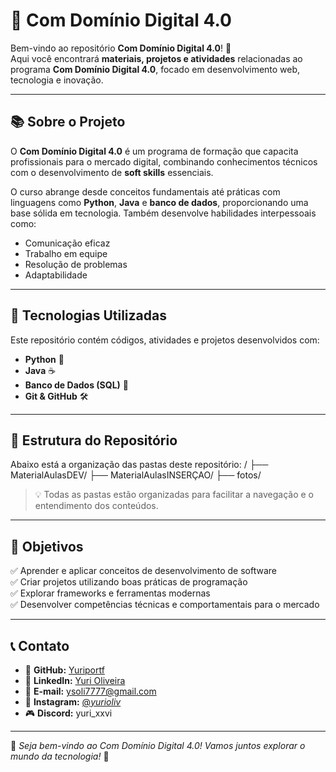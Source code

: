 # 📌 Com Domínio Digital 4.0

Bem-vindo ao repositório **Com Domínio Digital 4.0**! 🚀  
Aqui você encontrará **materiais, projetos e atividades** relacionadas ao programa **Com Domínio Digital 4.0**, focado em desenvolvimento web, tecnologia e inovação.

---

## 📚 Sobre o Projeto

O **Com Domínio Digital 4.0** é um programa de formação que capacita profissionais para o mercado digital, combinando conhecimentos técnicos com o desenvolvimento de **soft skills** essenciais.

O curso abrange desde conceitos fundamentais até práticas com linguagens como **Python**, **Java** e **banco de dados**, proporcionando uma base sólida em tecnologia. Também desenvolve habilidades interpessoais como:

- Comunicação eficaz
- Trabalho em equipe
- Resolução de problemas
- Adaptabilidade

---

## 🚀 Tecnologias Utilizadas

Este repositório contém códigos, atividades e projetos desenvolvidos com:

- **Python** 🐍  
- **Java** ☕  
- **Banco de Dados (SQL)** 💾  
- **Git & GitHub** 🛠️

---

## 📁 Estrutura do Repositório

Abaixo está a organização das pastas deste repositório:
/
├── MaterialAulasDEV/
├── MaterialAulasINSERÇAO/
├── fotos/

> 💡 Todas as pastas estão organizadas para facilitar a navegação e o entendimento dos conteúdos.

---

## 🎯 Objetivos

✅ Aprender e aplicar conceitos de desenvolvimento de software  
✅ Criar projetos utilizando boas práticas de programação  
✅ Explorar frameworks e ferramentas modernas  
✅ Desenvolver competências técnicas e comportamentais para o mercado

---

## 📞 Contato

- 🔗 **GitHub:** [Yuriportf](https://github.com/Yuriportf)  
- 🔗 **LinkedIn:** [Yuri Oliveira](https://www.linkedin.com/in/yuri-oliveira-aqui)  
- 📧 **E-mail:** ysoli7777@gmail.com  
- 📱 **Instagram:** [@_yurioliv_](https://www.instagram.com/_yurioliv_/)  
- 🎮 **Discord:** yuri_xxvi  

---

📢 *Seja bem-vindo ao Com Domínio Digital 4.0! Vamos juntos explorar o mundo da tecnologia!* 🚀


